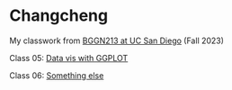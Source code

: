 # Changcheng
My classwork from [BGGN213 at UC San Diego](https://bioboot.github.io/bggn213_F23/) (Fall 2023)

Class 05: [Data vis with GGPLOT](https://bioboot.github.io/bggn213_F23/class-material/lab5.html)

Class 06: [Something else](https://bioboot.github.io/bggn213_F23/class-material/lab_class06.pdf)
